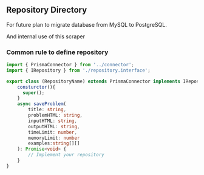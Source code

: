 ## Repository Directory

For future plan to migrate database from MySQL to PostgreSQL.

And internal use of this scraper

### Common rule to define repository

```typescript
import { PrismaConnector } from '../connector';
import { IRepository } from './repository.interface';

export class (RepositoryName) extends PrismaConnector implements IRepository{
    consturctor(){
      super();
    }
    async saveProblem(
        title: string,
        problemHTML: string,
        inputHTML: string,
        outputHTML: string,
        timeLimit: number,
        memoryLimit: number
        examples:string[][]
    ): Promise<void> {
        // Implement your repository
    }
}

```
